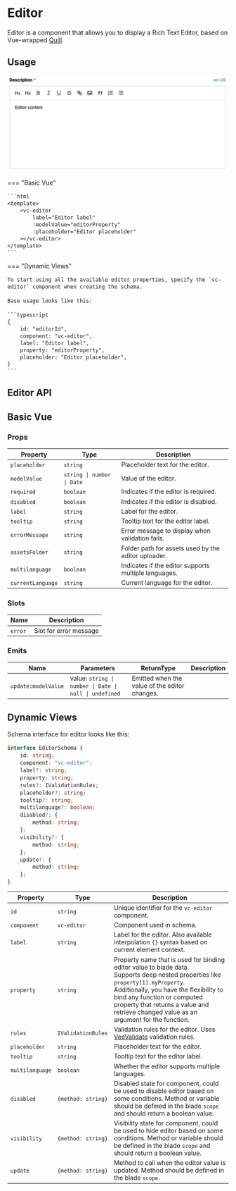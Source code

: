 # Editor
Editor is a component that allows you to display a Rich Text Editor, based on Vue-wrapped [Quill](https://vueup.github.io/vue-quill/).

## Usage

![vc-editor](./../../../../media/controls/molecules/vc-editor/vc-editor.png)

=== "Basic Vue"

    ```html
    <template>
        <vc-editor
            label="Editor label"
            :modelValue="editorProperty"
            :placeholder="Editor placeholder"
        ></vc-editor>
    </template>
    ```

=== "Dynamic Views"

    To start using all the available editor properties, specify the `vc-editor` component when creating the schema.

    Base usage looks like this:

    ```typescript
    {
        id: "editorId",
        component: "vc-editor",
        label: "Editor label",
        property: "editorProperty",
        placeholder: "Editor placeholder",
    }
    ```

## Editor API

## Basic Vue

### Props

| Property | Type | Description |
| --- | --- | --- |
| `placeholder` | `string` | Placeholder text for the editor. |
| `modelValue` | `string \| number \| Date` | Value of the editor. |
| `required` | `boolean` | Indicates if the editor is required. |
| `disabled` | `boolean` | Indicates if the editor is disabled. |
| `label` | `string` | Label for the editor. |
| `tooltip` | `string` | Tooltip text for the editor label. |
| `errorMessage` | `string` | Error message to display when validation fails. |
| `assetsFolder` | `string` | Folder path for assets used by the editor uploader. |
| `multilanguage` | `boolean` | Indicates if the editor supports multiple languages. |
| `currentLanguage` | `string` | Current language for the editor. |

### Slots

| Name      | Description                                                     |
| --------- | --------------------------------------------------------------- |
| `error` | Slot for error message                           |


### Emits

| Name      | Parameters        | ReturnType | Description                                                     |
| --------- | ----------------- | ---------- | --------------------------------------------------------------- |
| `update:modelValue` | value: `string \| number \| Date \| null \| undefined`     | Emitted when the value of the editor changes.                |

## Dynamic Views
Schema interface for editor looks like this:

```typescript
interface EditorSchema {
    id: string;
    component: "vc-editor";
    label?: string;
    property: string;
    rules?: IValidationRules;
    placeholder?: string;
    tooltip?: string;
    multilanguage?: boolean;
    disabled?: {
        method: string;
    };
    visibility?: {
        method: string;
    };
    update?: {
        method: string;
    };
}
```

| Property | Type | Description |
| --- | --- | --- |
| `id` | `string` | Unique identifier for the `vc-editor` component. |
| `component` | `vc-editor` | Component used in schema. |
| `label` | `string` | Label for the editor. Also available interpolation `{}` syntax based on current element context. |
| `property` | `string` | Property name that is used for binding editor value to blade data.  <br> Supports deep nested properties like `property[1].myProperty`. <br> Additionally, you have the flexibility to bind any function or computed property that returns a value and retrieve changed value as an argument for the function.|
| `rules` | `IValidationRules` | Validation rules for the editor. Uses [VeeValidate](https://vee-validate.logaretm.com/v4/) validation rules. |
| `placeholder` | `string` | Placeholder text for the editor.  |
| `tooltip` | `string` | Tooltip text for the editor label. |
| `multilanguage` | `boolean` | Whether the editor supports multiple languages. |
| `disabled` | `{method: string}` | Disabled state for component, could be used to disable editor based on some conditions. Method or variable should be defined in the blade `scope` and should return a boolean value. |
| `visibility` | `{method: string}` | Visibility state for component, could be used to hide editor based on some conditions. Method or variable should be defined in the blade `scope` and should return a boolean value. |
| `update` | `{method: string}` | Method to call when the editor value is updated. Method should be defined in the blade `scope`. |
